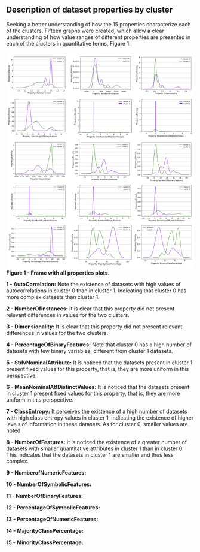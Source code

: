 

## Description of dataset properties by cluster

Seeking a better understanding of how the 15 properties characterize each of the clusters. Fifteen graphs were created, which allow a clear understanding of how value ranges of different properties are presented in each of the clusters in quantitative terms, Figure 1.

![alt text](https://github.com/josesousaribeiro/XAI-Benchmark/blob/main/Openml/full_properties_by_cluster_in_frame.png)
**Figure 1 - Frame with all properties plots.**

**1 - AutoCorrelation:** Note the existence of datasets with high values of autocorrelations in cluster 0 than in cluster 1. Indicating that cluster 0 has more complex datasets than cluster 1. 

**2 - NumberOfInstances:** It is clear that this property did not present relevant differences in values for the two clusters.

**3 - Dimensionality:** It is clear that this property did not present relevant differences in values for the two clusters.

**4 - PercentageOfBinaryFeatures:** Note that cluster 0 has a high number of datasets with few binary variables, different from cluster 1 datasets. 

**5 - StdvNominalAttribute:** It is noticed that the datasets present in cluster 1 present fixed values for this property, that is, they are more uniform in this perspective.

**6 - MeanNominalAttDistinctValues:** It is noticed that the datasets present in cluster 1 present fixed values for this property, that is, they are more uniform in this perspective.

**7 - ClassEntropy:** It perceives the existence of a high number of datasets with high class entropy values ​​in cluster 1, indicating the existence of higher levels of information in these datasets. As for cluster 0, smaller values ​​are noted.

**8 - NumberOfFeatures:** It is noticed the existence of a greater number of datasets with smaller quantitative attributes in cluster 1 than in cluster 0. This indicates that the datasets in cluster 1 are smaller and thus less complex.

**9 - NumberofNumericFeatures:** 

**10 - NumberOfSymbolicFeatures:** 

**11 - NumberOfBinaryFeatures:** 

**12 - PercentageOfSymbolicFeatures:** 

**13 - PercentageOfNumericFeatures:** 

**14 - MajorityClassPercentage:** 

**15 - MinorityClassPercentage:** 
